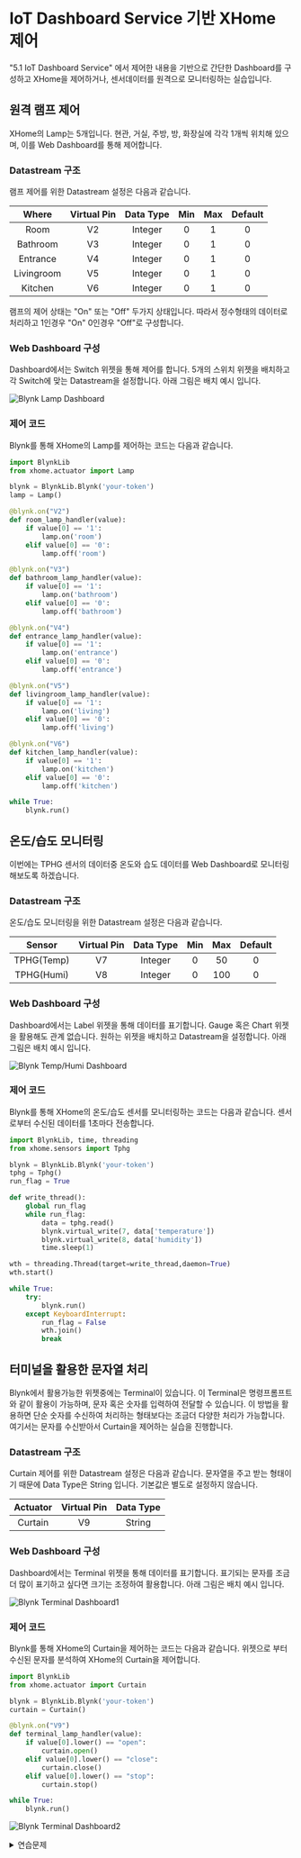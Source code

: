 # IoT Dashboard Service 기반 XHome 제어 
"5.1 IoT Dashboard Service" 에서 제어한 내용을 기반으로 간단한 Dashboard를 구성하고 XHome을 제어하거나, 센서데이터를 원격으로 모니터링하는 실습입니다. 

## 원격 램프 제어 
XHome의 Lamp는 5개입니다. 현관, 거실, 주방, 방, 화장실에 각각 1개씩 위치해 있으며, 이를 Web Dashboard를 통해 제어합니다. 

### Datastream 구조 
램프 제어를 위한 Datastream 설정은 다음과 같습니다. 

| Where | Virtual Pin | Data Type | Min | Max | Default |
|:-------:|:-------:|:------:|:------:|:------:|:------:|
| Room | V2 | Integer | 0 | 1 | 0 | 
| Bathroom | V3 | Integer | 0 | 1 | 0 | 
| Entrance | V4 | Integer | 0 | 1 | 0 | 
| Livingroom | V5 | Integer | 0 | 1 | 0 | 
| Kitchen | V6 | Integer | 0 | 1 | 0 | 

램프의 제어 상태는 "On" 또는 "Off" 두가지 상태입니다. 따라서 정수형태의 데이터로 처리하고 1인경우 "On" 0인경우 "Off"로 구성합니다. 

### Web Dashboard 구성 
Dashboard에서는 Switch 위젯을 통해 제어를 합니다. 5개의 스위치 위젯을 배치하고 각 Switch에 맞는 Datastream을 설정합니다. 아래 그림은 배치 예시 입니다. 

![Blynk Lamp Dashboard](res/blynk_lamp_dashboard.png)

### 제어 코드 
Blynk를 통해 XHome의 Lamp를 제어하는 코드는 다음과 같습니다. 

```python
import BlynkLib
from xhome.actuator import Lamp

blynk = BlynkLib.Blynk('your-token')
lamp = Lamp() 

@blynk.on("V2")
def room_lamp_handler(value):
    if value[0] == '1':
        lamp.on('room')
    elif value[0] == '0':
        lamp.off('room')

@blynk.on("V3")
def bathroom_lamp_handler(value):
    if value[0] == '1':
        lamp.on('bathroom')
    elif value[0] == '0':
        lamp.off('bathroom')

@blynk.on("V4")
def entrance_lamp_handler(value):
    if value[0] == '1':
        lamp.on('entrance')
    elif value[0] == '0':
        lamp.off('entrance')

@blynk.on("V5")
def livingroom_lamp_handler(value):
    if value[0] == '1':
        lamp.on('living')
    elif value[0] == '0':
        lamp.off('living')

@blynk.on("V6")
def kitchen_lamp_handler(value):
    if value[0] == '1':
        lamp.on('kitchen')
    elif value[0] == '0':
        lamp.off('kitchen')

while True:
    blynk.run()
```

## 온도/습도 모니터링 
이번에는 TPHG 센서의 데이터중 온도와 습도 데이터를 Web Dashboard로 모니터링 해보도록 하겠습니다. 

### Datastream 구조 
온도/습도 모니터링을 위한 Datastream 설정은 다음과 같습니다. 

| Sensor | Virtual Pin | Data Type | Min | Max | Default |
|:-------:|:-------:|:------:|:------:|:------:|:------:|
| TPHG(Temp) | V7 | Integer | 0 | 50 | 0 | 
| TPHG(Humi) | V8 | Integer | 0 | 100 | 0 | 

### Web Dashboard 구성 
Dashboard에서는 Label 위젯을 통해 데이터를 표기합니다. Gauge 혹은 Chart 위젯을 활용해도 관계 없습니다. 원하는 위젯을 배치하고 Datastream을 설정합니다. 아래 그림은 배치 예시 입니다. 

![Blynk Temp/Humi Dashboard](res/blynk_th_dashboard.png)

### 제어 코드 
Blynk를 통해 XHome의 온도/습도 센서를 모니터링하는 코드는 다음과 같습니다. 센서로부터 수신된 데이터를 1초마다 전송합니다. 

```python
import BlynkLib, time, threading 
from xhome.sensors import Tphg

blynk = BlynkLib.Blynk('your-token')
tphg = Tphg()
run_flag = True

def write_thread():
    global run_flag
    while run_flag:
        data = tphg.read()
        blynk.virtual_write(7, data['temperature'])
        blynk.virtual_write(8, data['humidity'])
        time.sleep(1)

wth = threading.Thread(target=write_thread,daemon=True)
wth.start()

while True:
    try:
        blynk.run()
    except KeyboardInterrupt:
        run_flag = False
        wth.join()
        break
```

## 터미널을 활용한 문자열 처리 
Blynk에서 활용가능한 위젯중에는 Terminal이 있습니다. 이 Terminal은 명령프롬프트와 같이 활용이 가능하며, 문자 혹은 숫자를 입력하여 전달할 수 있습니다. 이 방법을 활용하면 단순 숫자를 수신하여 처리하는 형태보다는 조금더 다양한 처리가 가능합니다. 여기서는 문자를 수신받아서 Curtain을 제어하는 실습을 진행합니다. 

### Datastream 구조 
Curtain 제어를 위한 Datastream 설정은 다음과 같습니다. 문자열을 주고 받는 형태이기 때문에 Data Type은 String 입니다. 기본값은 별도로 설정하지 않습니다. 

| Actuator | Virtual Pin | Data Type | 
|:-------:|:-------:|:------:|
| Curtain | V9 | String | 

### Web Dashboard 구성 
Dashboard에서는 Terminal 위젯을 통해 데이터를 표기합니다. 표기되는 문자를 조금더 많이 표기하고 싶다면 크기는 조정하여 활용합니다. 아래 그림은 배치 예시 입니다. 

![Blynk Terminal Dashboard1](res/blynk_terminal_dashboard1.png)

### 제어 코드 
Blynk를 통해 XHome의 Curtain을 제어하는 코드는 다음과 같습니다. 위젯으로 부터 수신된 문자를 분석하여 XHome의 Curtain을 제어합니다.  

```python
import BlynkLib
from xhome.actuator import Curtain

blynk = BlynkLib.Blynk('your-token')
curtain = Curtain()

@blynk.on("V9")
def terminal_lamp_handler(value):
    if value[0].lower() == "open":
        curtain.open()
    elif value[0].lower() == "close":
        curtain.close()
    elif value[0].lower() == "stop":
        curtain.stop()

while True:
    blynk.run()
```

![Blynk Terminal Dashboard2](res/blynk_terminal_dashboard2.png)

<details>
<summary>연습문제</summary>

## 연습문제 
Blynk 를 활용하여 다음의 조건의 조건을 충족하는 시스템은 구성해 보세요. 

- Switch 위젯을 통한 Room Lamp 제어
    - Illuminance 센서의 데이터가 200 이하인 경우 On 상태 유지 
- Switch 위젯을 통한 Room Fan 제어 
    - TPHG 센서의 Temperature 데이터가 25 이상인 경우 On 상태 유지 
- Gauge 위젯을 통한 센서데이터 모니터링 
    - Illuminance 
        - Data Type : Integer 
        - Min : 0 
        - Max : 65535
    - TPHG(Temperature)
        - Data Type : Integer 
        - Min : 0 
        - Max : 50
</details>
